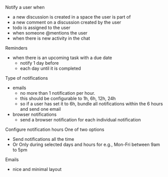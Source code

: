 Notify a user when
- a new discussion is created in a space the user is part of
- a new comment on a discussion created by the user
- todo is assigned to the user
- when someone @mentions the user
- when there is new activity in the chat

Reminders
- when there is an upcoming task with a due date
  - notify 1 day before
  - each day until it is completed

Type of notifications
- emails
  - no more than 1 notification per hour.
  - this should be configurable to 1h, 6h, 12h, 24h
  - so if a user has set it to 6h, bundle all notifications within the 6 hours and send one email
- browser notifications
  - send a browser notification for each individual notification

Configure notification hours
One of two options
- Send notifications all the time
- Or Only during selected days and hours
  for e.g., Mon-Fri between 9am to 5pm


Emails
- nice and minimal layout